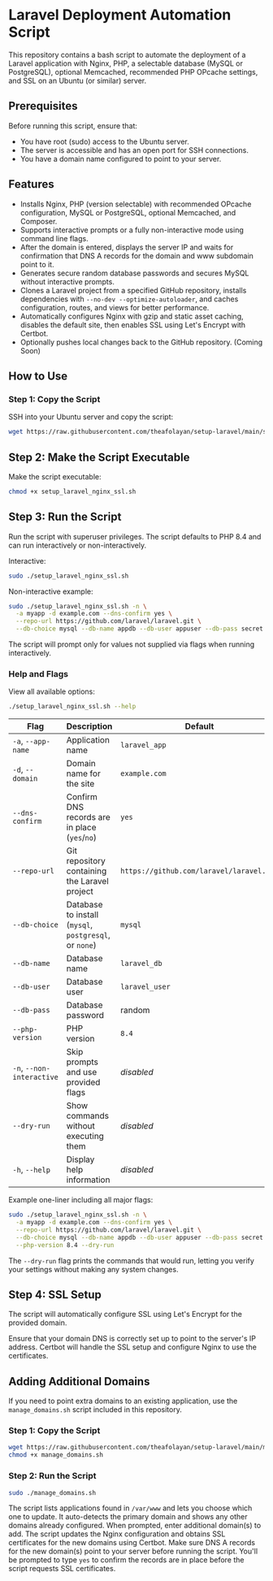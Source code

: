 # Laravel Deployment Automation Script

This repository contains a bash script to automate the deployment of a Laravel application with Nginx, PHP, a selectable database (MySQL or PostgreSQL), optional Memcached, recommended PHP OPcache settings, and SSL on an Ubuntu (or similar) server.

## Prerequisites

Before running this script, ensure that:
- You have root (sudo) access to the Ubuntu server.
- The server is accessible and has an open port for SSH connections.
- You have a domain name configured to point to your server.

## Features

- Installs Nginx, PHP (version selectable) with recommended OPcache configuration, MySQL or PostgreSQL, optional Memcached, and Composer.
- Supports interactive prompts or a fully non-interactive mode using command line flags.
- After the domain is entered, displays the server IP and waits for confirmation that DNS A records for the domain and www subdomain point to it.
- Generates secure random database passwords and secures MySQL without interactive prompts.
- Clones a Laravel project from a specified GitHub repository, installs dependencies with `--no-dev --optimize-autoloader`, and caches configuration, routes, and views for better performance.
- Automatically configures Nginx with gzip and static asset caching, disables the default site, then enables SSL using Let's Encrypt with Certbot.
- Optionally pushes local changes back to the GitHub repository. (Coming Soon)

## How to Use

### Step 1: Copy the Script

SSH into your Ubuntu server and copy the script:

```bash
wget https://raw.githubusercontent.com/theafolayan/setup-laravel/main/setup_laravel_nginx_ssl.sh
```

## Step 2: Make the Script Executable
Make the script executable: 

```bash 
chmod +x setup_laravel_nginx_ssl.sh
```
## Step 3: Run the Script
Run the script with superuser privileges. The script defaults to PHP 8.4 and can run interactively or non-interactively.

Interactive:

```bash
sudo ./setup_laravel_nginx_ssl.sh
```

Non-interactive example:

```bash
sudo ./setup_laravel_nginx_ssl.sh -n \
  -a myapp -d example.com --dns-confirm yes \
  --repo-url https://github.com/laravel/laravel.git \
  --db-choice mysql --db-name appdb --db-user appuser --db-pass secret
```
The script will prompt only for values not supplied via flags when running interactively.

### Help and Flags

View all available options:

```bash
./setup_laravel_nginx_ssl.sh --help
```

| Flag | Description | Default |
|------|-------------|---------|
| `-a`, `--app-name` | Application name | `laravel_app` |
| `-d`, `--domain` | Domain name for the site | `example.com` |
| `--dns-confirm` | Confirm DNS records are in place (`yes`/`no`) | `yes` |
| `--repo-url` | Git repository containing the Laravel project | `https://github.com/laravel/laravel.git` |
| `--db-choice` | Database to install (`mysql`, `postgresql`, or `none`) | `mysql` |
| `--db-name` | Database name | `laravel_db` |
| `--db-user` | Database user | `laravel_user` |
| `--db-pass` | Database password | random |
| `--php-version` | PHP version | `8.4` |
| `-n`, `--non-interactive` | Skip prompts and use provided flags | _disabled_ |
| `--dry-run` | Show commands without executing them | _disabled_ |
| `-h`, `--help` | Display help information | _disabled_ |

Example one-liner including all major flags:

```bash
sudo ./setup_laravel_nginx_ssl.sh -n \
  -a myapp -d example.com --dns-confirm yes \
  --repo-url https://github.com/laravel/laravel.git \
  --db-choice mysql --db-name appdb --db-user appuser --db-pass secret \
  --php-version 8.4 --dry-run
```

The `--dry-run` flag prints the commands that would run, letting you verify your settings without making any system changes.

## Step 4: SSL Setup
The script will automatically configure SSL using Let's Encrypt for the provided domain.

Ensure that your domain DNS is correctly set up to point to the server's IP address. Certbot will handle the SSL setup and configure Nginx to use the certificates.

## Adding Additional Domains

If you need to point extra domains to an existing application, use the `manage_domains.sh` script included in this repository.

### Step 1: Copy the Script

```bash
wget https://raw.githubusercontent.com/theafolayan/setup-laravel/main/manage_domains.sh
chmod +x manage_domains.sh
```

### Step 2: Run the Script

```bash
sudo ./manage_domains.sh
```

The script lists applications found in `/var/www` and lets you choose which one to update. It auto-detects the primary domain and shows any other domains already configured. When prompted, enter additional domain(s) to add. The script updates the Nginx configuration and obtains SSL certificates for the new domains using Certbot.
Make sure DNS A records for the new domain(s) point to your server before running the script. You'll be prompted to type `yes` to confirm the records are in place before the script requests SSL certificates.
